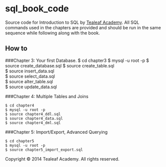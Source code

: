# sql_book_code 

Source code for Introduction to SQL by [Tealeaf Academy](http://www.gotealeaf.com/). All SQL commands used in the chapters are provided and should be run in the same sequence while following along with the book.

## How to

###Chapter 3: Your first Database. 
    $ cd chapter3
    $ mysql -u root -p 
    $ source create_database.sql
    $ source create_table.sql        
    $ source insert_data.sql        
    $ source select_data.sql        
    $ source alter_table.sql        
    $ source update_data.sql        

###Chapter 4: Multiple Tables and Joins

    $ cd chapter4
    $ mysql -u root -p
    $ source chapter4_ddl.sql
    $ source chapter4_data.sql        
    $ source chapter4_dml.sql 
    
###Chapter 5: Import/Export, Advanced Querying

    $ cd chapter5
    $ mysql -u root -p
    $ source chapter5_import_export.sql
    
Copyright &copy; 2014 Tealeaf Academy. All rights reserved.    